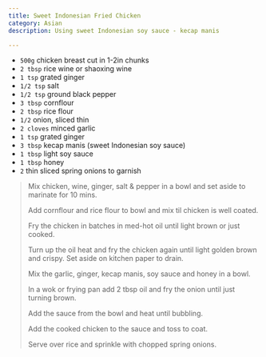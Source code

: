 ```yaml
---
title: Sweet Indonesian Fried Chicken 
category: Asian
description: Using sweet Indonesian soy sauce - kecap manis

--- 
```


* `500g` chicken breast cut in 1-2in chunks
* `2 tbsp` rice wine or shaoxing wine
* `1 tsp` grated ginger
* `1/2 tsp` salt
* `1/2 tsp` ground black pepper
* `3 tbsp` cornflour
* `2 tbsp` rice flour
* `1/2` onion, sliced thin
* `2 cloves` minced garlic
* `1 tsp` grated ginger
* `3 tbsp` kecap manis (sweet Indonesian soy sauce)
* `1 tbsp` light soy sauce
* `1 tbsp` honey
* `2` thin sliced spring onions to garnish
 
> Mix chicken, wine, ginger, salt & pepper in a bowl and set aside to marinate for 10 mins.
>
> Add cornflour and rice flour to bowl and mix til chicken is well coated.
>
> Fry the chicken in batches in med-hot oil until light brown or just cooked.
>
> Turn up the oil heat and fry the chicken again until light golden brown and crispy. Set aside on kitchen paper to drain. 
>
> Mix the garlic, ginger, kecap manis, soy sauce and honey in a bowl. 
>
> In a wok or frying pan add 2 tbsp oil and fry the onion until just turning brown.
>
> Add the sauce from the bowl and heat until bubbling. 
>
> Add the cooked chicken to the sauce and toss to coat. 
>
> Serve over rice and sprinkle with chopped spring onions.
